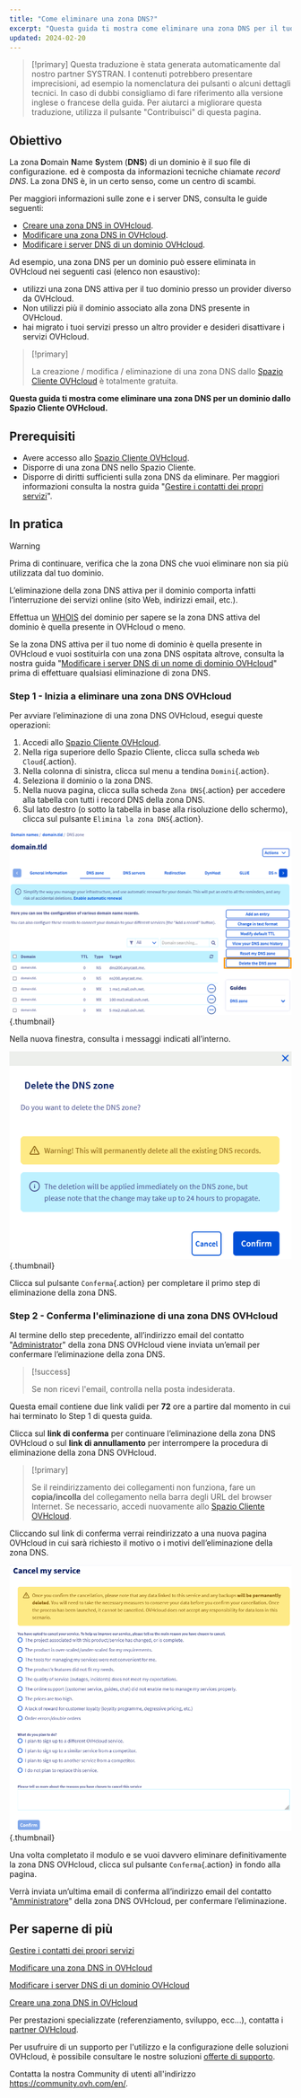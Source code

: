 ```yaml
---
title: "Come eliminare una zona DNS?"
excerpt: "Questa guida ti mostra come eliminare una zona DNS per il tuo dominio dallo Spazio Cliente OVHcloud"
updated: 2024-02-20
---
```


> [!primary]
> Questa traduzione è stata generata automaticamente dal nostro partner SYSTRAN. I contenuti potrebbero presentare imprecisioni, ad esempio la nomenclatura dei pulsanti o alcuni dettagli tecnici. In caso di dubbi consigliamo di fare riferimento alla versione inglese o francese della guida. Per aiutarci a migliorare questa traduzione, utilizza il pulsante "Contribuisci" di questa pagina.
>

## Obiettivo

La zona **D**omain **N**ame **S**ystem (**DNS**) di un dominio è il suo file di configurazione. ed è composta da informazioni tecniche chiamate *record DNS*. La zona DNS è, in un certo senso, come un centro di scambi.

Per maggiori informazioni sulle zone e i server DNS, consulta le guide seguenti: 

- [Creare una zona DNS in OVHcloud](/pages/web_cloud/domains/dns_zone_create).
- [Modificare una zona DNS in OVHcloud](/pages/web_cloud/domains/dns_zone_edit).
- [Modificare i server DNS di un dominio OVHcloud](/pages/web_cloud/domains/dns_server_edit).

Ad esempio, una zona DNS per un dominio può essere eliminata in OVHcloud nei seguenti casi (elenco non esaustivo):

- utilizzi una zona DNS attiva per il tuo dominio presso un provider diverso da OVHcloud.
- Non utilizzi più il dominio associato alla zona DNS presente in OVHcloud.
- hai migrato i tuoi servizi presso un altro provider e desideri disattivare i servizi OVHcloud.

> [!primary]
>
> La creazione / modifica / eliminazione di una zona DNS dallo [Spazio Cliente OVHcloud](/links/manager) è totalmente gratuita.
>

**Questa guida ti mostra come eliminare una zona DNS per un dominio dallo Spazio Cliente OVHcloud.**

## Prerequisiti

- Avere accesso allo [Spazio Cliente OVHcloud](/links/manager).
- Disporre di una zona DNS nello Spazio Cliente.
- Disporre di diritti sufficienti sulla zona DNS da eliminare. Per maggiori informazioni consulta la nostra guida "[Gestire i contatti dei propri servizi](/pages/account_and_service_management/account_information/managing_contacts)".

## In pratica

> [!warning]
>
> Prima di continuare, verifica che la zona DNS che vuoi eliminare non sia più utilizzata dal tuo dominio.
>
> L’eliminazione della zona DNS attiva per il dominio comporta infatti l’interruzione dei servizi online (sito Web, indirizzi email, etc.).
>
> Effettua un [WHOIS](/links/web/domains-whois) del dominio per sapere se la zona DNS attiva del dominio è quella presente in OVHcloud o meno.
>
> Se la zona DNS attiva per il tuo nome di dominio è quella presente in OVHcloud e vuoi sostituirla con una zona DNS ospitata altrove, consulta la nostra guida "[Modificare i server DNS di un nome di dominio OVHcloud](/pages/web_cloud/domains/dns_server_edit)" prima di effettuare qualsiasi eliminazione di zona DNS.
>

### Step 1 - Inizia a eliminare una zona DNS OVHcloud

Per avviare l’eliminazione di una zona DNS OVHcloud, esegui queste operazioni: 

1. Accedi allo [Spazio Cliente OVHcloud](/links/manager).
2. Nella riga superiore dello Spazio Cliente, clicca sulla scheda `Web Cloud`{.action}.
3. Nella colonna di sinistra, clicca sul menu a tendina `Domini`{.action}.
4. Seleziona il dominio o la zona DNS.
5. Nella nuova pagina, clicca sulla scheda `Zona DNS`{.action} per accedere alla tabella con tutti i record DNS della zona DNS.
6. Sul lato destro (o sotto la tabella in base alla risoluzione dello schermo), clicca sul pulsante `Elimina la zona DNS`{.action}.

![delete the DNS zone](images/delete-the-dns-zone.png){.thumbnail}

Nella nuova finestra, consulta i messaggi indicati all’interno.

![delete the DNS zone validation](images/delete-the-dns-zone-confirmation.png){.thumbnail}

Clicca sul pulsante `Conferma`{.action} per completare il primo step di eliminazione della zona DNS.

### Step 2 - Conferma l'eliminazione di una zona DNS OVHcloud

Al termine dello step precedente, all’indirizzo email del contatto "[Administrator](/pages/account_and_service_management/account_information/managing_contacts)" della zona DNS OVHcloud viene inviata un’email per confermare l’eliminazione della zona DNS.

> [!success]
>
> Se non ricevi l'email, controlla nella posta indesiderata.
>

Questa email contiene due link validi per **72** ore a partire dal momento in cui hai terminato lo Step 1 di questa guida.

Clicca sul **link di conferma** per continuare l’eliminazione della zona DNS OVHcloud o sul **link di annullamento** per interrompere la procedura di eliminazione della zona DNS OVHcloud.

> [!primary]
>
> Se il reindirizzamento dei collegamenti non funziona, fare un **copia/incolla** del collegamento nella barra degli URL del browser Internet. Se necessario, accedi nuovamente allo [Spazio Cliente OVHcloud](/links/manager).
>

Cliccando sul link di conferma verrai reindirizzato a una nuova pagina OVHcloud in cui sarà richiesto il motivo o i motivi dell’eliminazione della zona DNS.

![cancel the service](images/cancel-my-service.png){.thumbnail}

Una volta completato il modulo e se vuoi davvero eliminare definitivamente la zona DNS OVHcloud, clicca sul pulsante `Conferma`{.action} in fondo alla pagina.

Verrà inviata un’ultima email di conferma all’indirizzo email del contatto "[Amministratore](/pages/account_and_service_management/account_information/managing_contacts)" della zona DNS OVHcloud, per confermare l’eliminazione.

## Per saperne di più

[Gestire i contatti dei propri servizi](/pages/account_and_service_management/account_information/managing_contacts)

[Modificare una zona DNS in OVHcloud](/pages/web_cloud/domains/dns_zone_edit)

[Modificare i server DNS di un dominio OVHcloud](/pages/web_cloud/domains/dns_server_edit)

[Creare una zona DNS in OVHcloud](/pages/web_cloud/domains/dns_zone_create)
 
Per prestazioni specializzate (referenziamento, sviluppo, ecc...), contatta i [partner OVHcloud](/links/partner).
 
Per usufruire di un supporto per l'utilizzo e la configurazione delle soluzioni OVHcloud, è possibile consultare le nostre soluzioni [offerte di supporto](/links/support).
 
Contatta la nostra Community di utenti all'indirizzo <https://community.ovh.com/en/>.